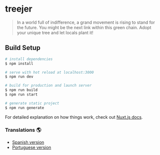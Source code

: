 # treejer

> In a world full of indifference, a grand movement is rising to stand for the future. You might be the next link within this green chain. Adopt your unique tree and let locals plant it!

## Build Setup

``` bash
# install dependencies
$ npm install

# serve with hot reload at localhost:3000
$ npm run dev

# build for production and launch server
$ npm run build
$ npm run start

# generate static project
$ npm run generate
```

For detailed explanation on how things work, check out [Nuxt.js docs](https://nuxtjs.org).

### Translations :earth_americas:

- [Spanish version](./translations/README-es.md)
- [Portuguese version](./translations/README-pt-br.md)
